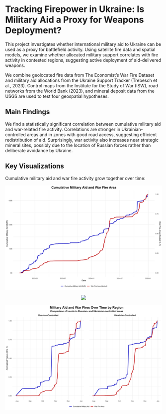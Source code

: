 
# Tracking Firepower in Ukraine: Is Military Aid a Proxy for Weapons Deployment?

This project investigates whether international military aid to Ukraine can be used as a proxy for battlefield activity. Using satellite fire data and spatial models, we examine whether allocated military support correlates with fire activity in contested regions, suggesting active deployment of aid-delivered weapons.

We combine geolocated fire data from The Economist’s War Fire Dataset and military aid allocations from the Ukraine Support Tracker (Trebesch et al., 2023). Control maps from the Institute for the Study of War (ISW), road networks from the World Bank (2023), and mineral deposit data from the USGS are used to test four geospatial hypotheses.

## Main Findings

We find a statistically significant correlation between cumulative military aid and war-related fire activity. Correlations are stronger in Ukrainian-controlled areas and in zones with good road access, suggesting efficient redistribution of aid. Surprisingly, war activity also increases near strategic mineral sites, possibly due to the location of Russian forces rather than deliberate avoidance by Ukraine.

## Key Visualizations

Cumulative military aid and war fire activity grow together over time:
<p align="center">
  <img src="Data/Ukraine-Figure-1" width="600"/>
</p>


<p align="center">
  <img src="Data/Ukraine-Figure-2" width="600"/>
</p>



<p align="center">
  <img src="Data/Ukraine-Figure-3" width="600"/>
</p>
